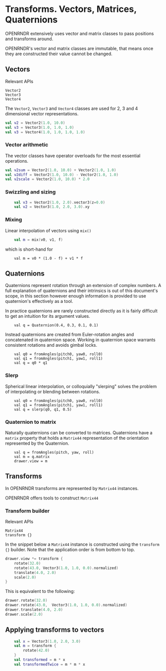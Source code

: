 # Transforms. Vectors, Matrices, Quaternions #

OPENRNDR extensively uses vector and matrix classes to pass positions and transforms around.

OPENRNDR's vector and matrix classes are immutable, that means once they are constructed their value cannot be changed.

## Vectors ##

Relevant APIs

```
Vector2
Vector3
Vector4
````

The `Vector2`, `Vector3` and `Vector4` classes are used for 2, 3 and 4 dimensional vector representations.

```kotlin
val v2 = Vector2(1.0, 10.0)
val v3 = Vector3(1.0, 1.0, 1.0)
val v3 = Vector4(1.0, 1.0, 1.0, 1.0)
```

### Vector arithmetic

The vector classes have operator overloads for the most essential operations.

```kotlin
val v2sum = Vector2(1.0, 10.0) + Vector2(1.0, 1.0)
val v2diff = Vector2(1.0, 10.0) - Vector2(1.0, 1.0)
val v2scale = Vector2(1.0, 10.0) * 2.0
```

### Swizzling and sizing

```kotlin
    val v3 = Vector2(1.0, 2.0).vector3(z=0.0)
    val v2 = Vector3(1.0, 2.0, 3.0).xy
```

### Mixing

Linear interpolation of vectors using `mix()`

```kotlin
    val m = mix(v0, v1, f)
```

which is short-hand for
```
    val m = v0 * (1.0 - f) + v1 * f
```

## Quaternions

Quaternions represent rotation through an extension of complex numbers. A full explanation of quaternions and their intrinsics is out of this document's scope, in this section however enough information is provided to use quaternion's effectively as a tool.

In practice quaternions are rarely constructed directly as it is fairly difficult to get an intuition for its argument values.
```
    val q = Quaternion(0.4, 0.3, 0.1, 0.1)
```

Instead quaternions are created from Euler-rotation angles and concatenated in quaternion space. Working in quaternion space warrants consistent rotations and avoids gimbal locks.

```
    val q0 = fromAngles(pitch0, yaw0, roll0)
    val q1 = fromAngles(pitch1, yaw1, roll1)
    val q = q0 * q1
```

### Slerp

Spherical linear interpolation, or colloquially "slerping" solves the problem of interpolating or blending
between rotations.

```
    val q0 = fromAngles(pitch0, yaw0, roll0)
    val q1 = fromAngles(pitch1, yaw1, roll1)
    val q = slerp(q0, q1, 0.5)
```

### Quaternion to matrix

Naturally quaternions can be converted to matrices. Quaternions have a `matrix` property that holds a `Matrix44` representation of the orientation represented by the Quaternion.

```
    val q = fromAngles(pitch, yaw, roll)
    val m = q.matrix
    drawer.view = m
```

## Transforms

In OPENRNDR transforms are represented by `Matrix44` instances.

OPENRNDR offers tools to construct `Matrix44`

### Transform builder

Relevant APIs
```
Matrix44
transform {}
```

In the snippet below a `Matrix44` instance is constructed using the `transform {}` builder. Note that the application order is from bottom to top.

```kotlin
drawer.view *= transform {
    rotate(32.0)
    rotate(43.0, Vector3(1.0, 1.0, 0.0).normalized)
    translate(4.0, 2.0)
    scale(2.0)
}
```

This is equivalent to the following:
```kotlin
drawer.rotate(32.0)
drawer.rotate(43.0,  Vector3(1.0, 1.0, 0.0).normalized)
drawer.translate(4.0, 2.0)
drawer.scale(2.0)
```

## Applying transforms to vectors ##

```kotlin
    val x = Vector3(1.0, 2.0, 3.0)
    val m = transform {
        rotate(42.0)
    }
    val transformed = m * x
    val transformedTwice = m * m * x
```
